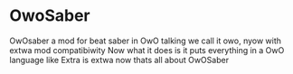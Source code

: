 # OwoSaber
OwOsaber a mod for beat saber in OwO talking we call it owo, nyow with extwa mod compatibiwity Now what it does is it puts everything in a OwO language like Extra is 
extwa now thats all about OwOSaber 

